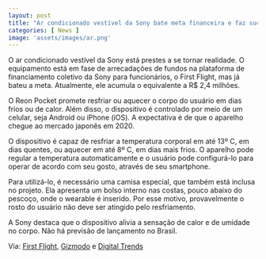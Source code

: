 ```yaml
---
layout: post
title: "Ar condicionado vestível da Sony bate meta financeira e faz sucesso na web"
categories: [ News ]
image: 'assets/images/ar.png'
---
```


O ar condicionado vestível da Sony está prestes a se tornar realidade. O equipamento está em fase de arrecadações de fundos na plataforma de financiamento coletivo da Sony para funcionários, o First Flight, mas já bateu a meta. Atualmente, ele acumula o equivalente a R$ 2,4 milhões.

O Reon Pocket promete resfriar ou aquecer o corpo do usuário em dias frios ou de calor. Além disso, o dispositivo é controlado por meio de um celular, seja Android ou iPhone (iOS). A expectativa é de que o aparelho chegue ao mercado japonês em 2020.

O dispositivo é capaz de resfriar a temperatura corporal em até 13º C, em dias quentes, ou aquecer em até 8º C, em dias mais frios. O aparelho pode regular a temperatura automaticamente e o usuário pode configurá-lo para operar de acordo com seu gosto, através de seu smartphone.

<script async src="https://pagead2.googlesyndication.com/pagead/js/adsbygoogle.js"></script>
<!-- Informat -->
<ins class="adsbygoogle"
     style="display:block"
     data-ad-client="ca-pub-2838251107855362"
     data-ad-slot="2327980059"
     data-ad-format="auto"
     data-full-width-responsive="true"></ins>
<script>
(adsbygoogle = window.adsbygoogle || []).push({});
</script>

Para utilizá-lo, é necessário uma camisa especial, que também está inclusa no projeto. Ela apresenta um bolso interno nas costas, pouco abaixo do pescoço, onde o wearable é inserido. Por esse motivo, provavelmente o rosto do usuário não deve ser atingido pelo resfriamento.

A Sony destaca que o dispositivo alivia a sensação de calor e de umidade no corpo. Não há previsão de lançamento no Brasil.

Via: [First Flight](https://first-flight.sony.com/pj/reonpocket), [Gizmodo](https://gizmodo.com/sony-s-wearable-air-conditioner-should-be-ready-for-nex-1836691714) e [Digital Trends](https://www.digitaltrends.com/cool-tech/sonys-reon-pocket-is-a-smartphone-controlled-wearable-air-conditioner/)

<script async src="https://pagead2.googlesyndication.com/pagead/js/adsbygoogle.js"></script>
<!-- Informat -->
<ins class="adsbygoogle"
     style="display:block"
     data-ad-client="ca-pub-2838251107855362"
     data-ad-slot="2327980059"
     data-ad-format="auto"
     data-full-width-responsive="true"></ins>
<script>
(adsbygoogle = window.adsbygoogle || []).push({});
</script>

<div id="46254-28"><script src="//ads.themoneytizer.com/s/gen.js?type=28"></script><script src="//ads.themoneytizer.com/s/requestform.js?siteId=46254&formatId=28"></script></div>
